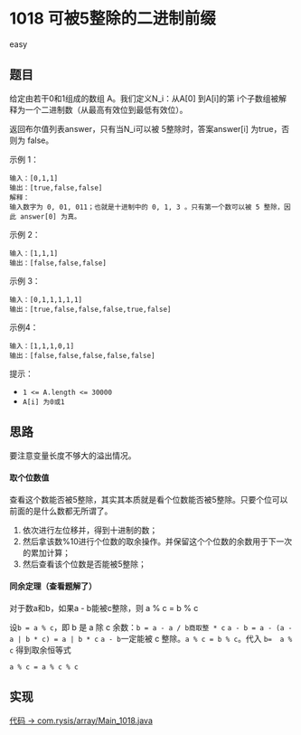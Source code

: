 # 1018 可被5整除的二进制前缀

easy

## 题目

给定由若干0和1组成的数组 A。我们定义N_i：从A[0] 到A[i]的第 i个子数组被解释为一个二进制数（从最高有效位到最低有效位）。

返回布尔值列表answer，只有当N_i可以被 5整除时，答案answer[i] 为true，否则为 false。

示例 1：
```
输入：[0,1,1]
输出：[true,false,false]
解释：
输入数字为 0, 01, 011；也就是十进制中的 0, 1, 3 。只有第一个数可以被 5 整除，因此 answer[0] 为真。
```

示例 2：
```
输入：[1,1,1]
输出：[false,false,false]
```

示例 3：
```
输入：[0,1,1,1,1,1]
输出：[true,false,false,false,true,false]
```

示例4：
```
输入：[1,1,1,0,1]
输出：[false,false,false,false,false]
```

提示：
- `1 <= A.length <= 30000`
- `A[i] 为0或1`

## 思路

要注意变量长度不够大的溢出情况。

#### 取个位数值

查看这个数能否被5整除，其实其本质就是看个位数能否被5整除。只要个位可以前面的是什么数都无所谓了。

1. 依次进行左位移并，得到十进制的数；
2. 然后拿该数%10进行个位数的取余操作。并保留这个个位数的余数用于下一次的累加计算；
3. 然后查看该个位数是否能被5整除；

#### 同余定理（查看题解了）

对于数a和b，如果a - b能被c整除，则 a % c = b % c

设`b = a % c`，即 b 是 a 除 c 余数：`b = a - a / b商取整 * c`
`a - b = a - (a - a | b * c) = a | b * c`
`a - b`一定能被 c 整除。`a % c = b % c`。代入 `b=  a % c` 得到取余恒等式

`a % c = a % c % c`

## 实现

[代码 -> com.rysis/array/Main_1018.java](../../src/com/rysis/array/Main_1018.java)